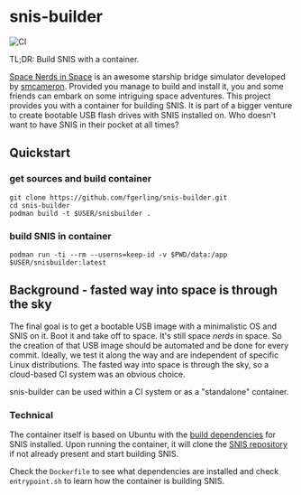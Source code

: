 # snis-builder
![CI](https://concourse-ci.17xf.de/api/v1/teams/main/pipelines/snis-builder-public/badge)

TL;DR: Build SNIS with a container.

[Space Nerds in Space](https://smcameron.github.io/space-nerds-in-space/) is an awesome starship bridge simulator developed by [smcameron](https://github.com/smcameron/). Provided you manage to build and install it, you and some friends can embark on some intriguing space adventures.
This project provides you with a container for building SNIS.
It is part of a bigger venture to create bootable USB flash drives with SNIS installed on. Who doesn't want to have SNIS in their pocket at all times?

## Quickstart
### get sources and build container
``` 
git clone https://github.com/fgerling/snis-builder.git
cd snis-builder
podman build -t $USER/snisbuilder .
```

### build SNIS in container
```
podman run -ti --rm --userns=keep-id -v $PWD/data:/app $USER/snisbuilder:latest
```

## Background - fasted way into space is through the sky

The final goal is to get a bootable USB image with a minimalistic OS and SNIS on it. Boot it and take off to space.
It's still space _nerds_ in space. So the creation of that USB image should be automated and be done for every commit. Ideally, we test it along the way and are independent of specific Linux distributions. The fasted way into space is through the sky, so a cloud-based CI system was an obvious choice. 

snis-builder can be used within a CI system or as a "standalone" container. 

### Technical
The container itself is based on Ubuntu with the [build dependencies](https://smcameron.github.io/space-nerds-in-space/#buildinstructions) for SNIS installed.
Upon running the container, it will clone the [SNIS repository](https://github.com/smcameron/space-nerds-in-space) if not already present and start building SNIS.

Check the `Dockerfile` to see what dependencies are installed and check `entrypoint.sh` to learn how the container is building SNIS. 
